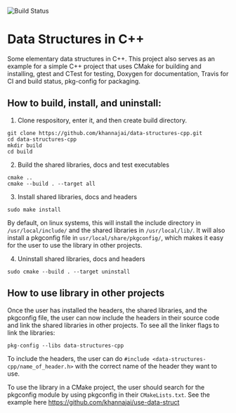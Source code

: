 ![Build Status](https://travis-ci.com/khannajai/data-structures-cpp.svg?branch=master)

# Data Structures in C++
Some elementary data structures in C++. This project also serves as an example for a simple C++ project that uses CMake for building and installing, gtest and CTest for testing, Doxygen for documentation, Travis for CI and build status, pkg-config for packaging. 

## How to build, install, and uninstall:
1. Clone respository, enter it, and then create build directory.
```
git clone https://github.com/khannajai/data-structures-cpp.git
cd data-structures-cpp
mkdir build
cd build
```

2. Build the shared libraries, docs and test executables
```
cmake ..
cmake --build . --target all
```

3. Install shared libraries, docs and headers
```
sudo make install
```
By default, on linux systems, this will install the include directory in ```/usr/local/include/``` and the shared libraries in ```/usr/local/lib/```. It will also install a pkgconfig file in ```usr/local/share/pkgconfig/```, which makes it easy for the user to use the library in other projects.

4. Uninstall shared libraries, docs and headers
```
sudo cmake --build . --target uninstall
```

## How to use library in other projects
Once the user has installed the headers, the shared libraries, and the pkgconfig file, the user can now include the headers in their source code and link the shared libraries in other projects. 
To see all the linker flags to link the libraries:
```
pkg-config --libs data-structures-cpp
```
To include the headers, the user can do ```#include <data-structures-cpp/name_of_header.h>``` with the correct name of the header they want to use. 

To use the library in a CMake project, the user should search for the pkgconfig module by using pkgconfig in their ```CMakeLists.txt```. See the example here https://github.com/khannajai/use-data-struct